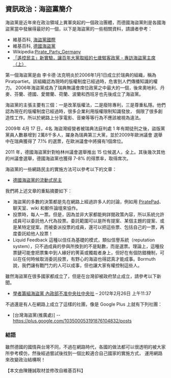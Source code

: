 ## 資訊政治：海盜黨簡介

海盜黨是近年來在政治領域上異軍突起的一個政治團體，而德國海盜黨則是各國海盜黨當中發展得最好的一個，以下是海盜黨的一些相關資料，請讀者參考：

* 維基百科, [海盜黨國際](http://zh.wikipedia.org/zh-tw/%E6%B5%B7%E7%9B%9C%E9%BB%A8%E5%9C%8B%E9%9A%9B)
* 維基百科, [德國海盜黨](http://zh.wikipedia.org/zh-tw/%E5%BE%B7%E5%9C%8B%E6%B5%B7%E7%9B%9C%E9%BB%A8)
* Wikipedia:[Pirate_Party_Germany](http://en.wikipedia.org/wiki/Pirate_Party_Germany)
* [「遙控民主」新實驗，讓百年大黨取經的七歲駭客政黨 - 專訪海盜黨主席（上）](http://hatetyping.blogspot.de/2013/08/blog-post_24.html)

第一個海盜黨是由 李卡德·法克明炎於2006年1月1日成立於瑞典的組織，稱為 Piratpartiet。該組織認為現時的版權制度已經過時，危害到人們傳播知識的權力。
2006年海盜黨成為了瑞典無議會席位政黨之中最大的一個，後來奧地利、丹麥、芬蘭、德國、愛爾蘭、荷蘭、波蘭和西班牙也先後成立了海盜黨。

海盜黨的主張主要有三個：一是改革版權法，二是廢除專利，三是尊重私隱。他們認為現在的版權制度已經過時，很多企業利用版權限制知識發放，
侷限了很多創造性工作。所以於網路上分享電影、音樂等等行為不應該被視為違法。

2009年 4月 17 日，4名 海盜灣經營者被瑞典法庭判處 1 年有期徒刑之後，盜版黨黨員人數暴增到 2萬8千多人，躍身為瑞典第三大黨，並於2009年歐洲議會
選舉中在瑞典獲得了 7.1% 的選票，在歐洲議會中將擁有1個席位。

2011 年，德國海盜黨針對柏林州議會選舉推出 15 位候選人，全上。其後幾次其他的州議會選舉，德國海盜黨也獲得 7-8% 的得票率，取得席次。

海盜黨的一些網路民主的實施方法可以參考以下的文章：

* [德國海盜黨的流動式民主](http://charlesc.ilovemeow.net/blog/20130110/1202)

我們將上述文章的重點摘要如下：

* 海盜黨的多數的決策都是先在網路上經過許多人的討論，例如用 [PiratePad]、聊天室、wiki 和郵件論壇來協作。
* 投票時，每人一票。但是，因為並非大家都能夠詳閱政策內容，所以系統允許成員可以委託他人代為投票。委託範圍可以是所有提案、某個主題的提案、或是某特定提案。而被委派投票的成員，還可以把這些票、包括自己的一票，再度委託給他人投票！
* Liquid Feedback 這種以信任為基礎的模式，類似信譽系統（reputation system），只不過成員的參與所換到的不是點數，而是選票。理論上，這種投票鏈可能會把票集中到人緣好的菁英或獨裁者身上，但好在有個防錯機制，可以在任何時候取消委託投票，有野心的海盜也得認真才能成事。Bormuth 說，我們讓有戰鬥力的人可以成事，但也讓大家有權控制這些人。

雖然海盜黨在很多國家都成立了，但是在台灣卻被政府禁止成立，請參考以下新聞。

* [學者籌組海盜黨 內政部不准中央社中央社](http://tw.news.yahoo.com/%E5%AD%B8%E8%80%85%E7%B1%8C%E7%B5%84%E6%B5%B7%E7%9B%9C%E9%BB%A8-%E5%85%A7%E6%94%BF%E9%83%A8%E4%B8%8D%E5%87%86-033713002.html) – 2012年2月26日 上午11:37

不過還是有人在網路上成立了這樣的社團，像是 Google Plus 上就有下列社團：

* [台灣海盜黨(推廣處)] -- <https://plus.google.com/103500053191876104832/posts>

### 結語

雖然德國的國情與台灣不同，不過在網路時代，各國的做法都可以很透明的被大家所參考模仿，然後經過嘗試後找到一個比較適合自己國家的實施方式，
運用網路來改變政治結構啊！

【本文由陳鍾誠取材並修改自維基百科】


[PiratePad]:http://www.piratenpad.de/

